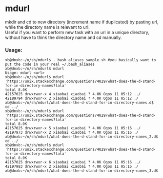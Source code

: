 # mdurl
mkdir and cd to new directory (increment name if duplicated) by pasting url, while the directory name is relevant to url.  
Useful if you want to perform new task with an url in a unique directory, without have to think the directory name and cd manually.

### Usage:

    xb@dnxb:~/n/sh/mdurl$ . bash_aliases_sample.sh #you basically want to put the code in your real ~/.bash_aliases
    xb@dnxb:~/n/sh/mdurl$ mdurl
    Usage: mdurl <url>
    xb@dnxb:~/n/sh/mdurl$ mdurl 'https://unix.stackexchange.com/questions/4029/what-does-the-d-stand-for-in-directory-names?lala'
    total 8.0K
    42157025 drwxrwxr-x 4 xiaobai xiaobai ? 4.0K Ogos 11 05:12 ../
    42189794 drwxrwxr-x 2 xiaobai xiaobai ? 4.0K Ogos 11 05:12 ./
    xb@dnxb:~/n/sh/mdurl/what-does-the-d-stand-for-in-directory-names.d$ cd ../
    xb@dnxb:~/n/sh/mdurl$ mdurl 'https://unix.stackexchange.com/questions/4029/what-does-the-d-stand-for-in-directory-names?lala'
    total 8.0K
    42157025 drwxrwxr-x 5 xiaobai xiaobai ? 4.0K Ogos 11 05:16 ../
    42197973 drwxrwxr-x 2 xiaobai xiaobai ? 4.0K Ogos 11 05:16 ./
    xb@dnxb:~/n/sh/mdurl/what-does-the-d-stand-for-in-directory-names_2.d$ cd ../
    xb@dnxb:~/n/sh/mdurl$ mdurl 'https://unix.stackexchange.com/questions/4029/what-does-the-d-stand-for-in-directory-names?lala'
    total 8.0K
    42157025 drwxrwxr-x 6 xiaobai xiaobai ? 4.0K Ogos 11 05:16 ../
    42197983 drwxrwxr-x 2 xiaobai xiaobai ? 4.0K Ogos 11 05:16 ./
    xb@dnxb:~/n/sh/mdurl/what-does-the-d-stand-for-in-directory-names_3.d$ 

